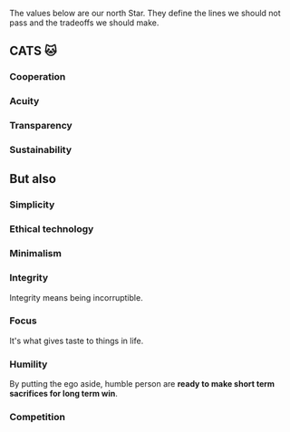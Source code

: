 The values below are our north Star. They define the lines we should not pass and the tradeoffs we should make. 

## CATS 🐱

### Cooperation

### Acuity

### Transparency

### Sustainability

## But also

### Simplicity

### Ethical technology

### Minimalism

### Integrity

Integrity means being incorruptible.


### Focus

It's what gives taste to things in life.


### Humility

By putting the ego aside, humble person are **ready to make short term sacrifices for long term win**.


### Competition
